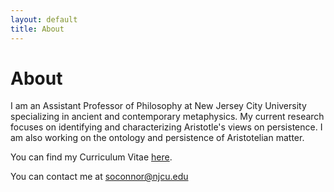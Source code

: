 ```yaml
---
layout: default
title: About
---
```


# About #


I am an Assistant Professor of Philosophy at New Jersey City University specializing in ancient and contemporary metaphysics. My current research focuses on identifying and characterizing Aristotle's views on persistence. I am also working on the ontology and persistence of Aristotelian matter.

You can find my Curriculum Vitae [here](about/CV.pdf).

You can contact me at soconnor@njcu.edu
